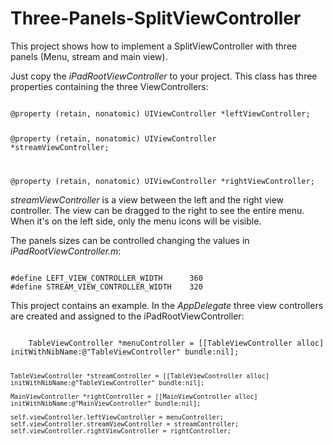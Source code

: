 Three-Panels-SplitViewController
================================

This project shows how to implement a SplitViewController with three panels (Menu, stream and main view).

Just copy the *iPadRootViewController* to your project. This class has three properties containing the three ViewControllers:

<code>
@property (retain, nonatomic) UIViewController *leftViewController;

@property (retain, nonatomic) UIViewController *streamViewController;

@property (retain, nonatomic) UIViewController *rightViewController;
</code>

*streamViewController* is a view between the left and the right view controller. The view can be dragged to the right to see the entire menu. When it's on the left side, only the menu icons will be visible.

The panels sizes can be controlled changing the values in *iPadRootViewController.m*:

<code>
#define LEFT_VIEW_CONTROLLER_WIDTH      360
#define STREAM_VIEW_CONTROLLER_WIDTH    320
</code>

This project contains an example. In the *AppDelegate* three view controllers are created and assigned to the iPadRootViewController:

<code>
    TableViewController *menuController = [[TableViewController alloc] initWithNibName:@"TableViewController" bundle:nil];

    TableViewController *streamController = [[TableViewController alloc] initWithNibName:@"TableViewController" bundle:nil];
    
    MainViewController *rightController = [[MainViewController alloc] initWithNibName:@"MainViewController" bundle:nil];
    
    self.viewController.leftViewController = menuController;
    self.viewController.streamViewController = streamController;
    self.viewController.rightViewController = rightController;
</code>